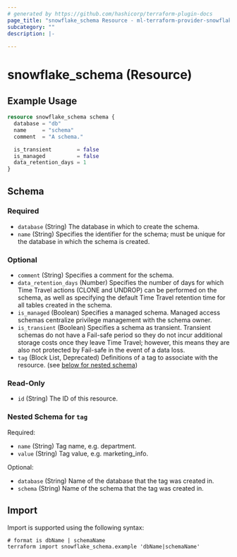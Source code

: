 ```yaml
---
# generated by https://github.com/hashicorp/terraform-plugin-docs
page_title: "snowflake_schema Resource - ml-terraform-provider-snowflake"
subcategory: ""
description: |-
  
---
```


# snowflake_schema (Resource)



## Example Usage

```terraform
resource snowflake_schema schema {
  database = "db"
  name     = "schema"
  comment  = "A schema."

  is_transient        = false
  is_managed          = false
  data_retention_days = 1
}
```

<!-- schema generated by tfplugindocs -->
## Schema

### Required

- `database` (String) The database in which to create the schema.
- `name` (String) Specifies the identifier for the schema; must be unique for the database in which the schema is created.

### Optional

- `comment` (String) Specifies a comment for the schema.
- `data_retention_days` (Number) Specifies the number of days for which Time Travel actions (CLONE and UNDROP) can be performed on the schema, as well as specifying the default Time Travel retention time for all tables created in the schema.
- `is_managed` (Boolean) Specifies a managed schema. Managed access schemas centralize privilege management with the schema owner.
- `is_transient` (Boolean) Specifies a schema as transient. Transient schemas do not have a Fail-safe period so they do not incur additional storage costs once they leave Time Travel; however, this means they are also not protected by Fail-safe in the event of a data loss.
- `tag` (Block List, Deprecated) Definitions of a tag to associate with the resource. (see [below for nested schema](#nestedblock--tag))

### Read-Only

- `id` (String) The ID of this resource.

<a id="nestedblock--tag"></a>
### Nested Schema for `tag`

Required:

- `name` (String) Tag name, e.g. department.
- `value` (String) Tag value, e.g. marketing_info.

Optional:

- `database` (String) Name of the database that the tag was created in.
- `schema` (String) Name of the schema that the tag was created in.

## Import

Import is supported using the following syntax:

```shell
# format is dbName | schemaName
terraform import snowflake_schema.example 'dbName|schemaName'
```
